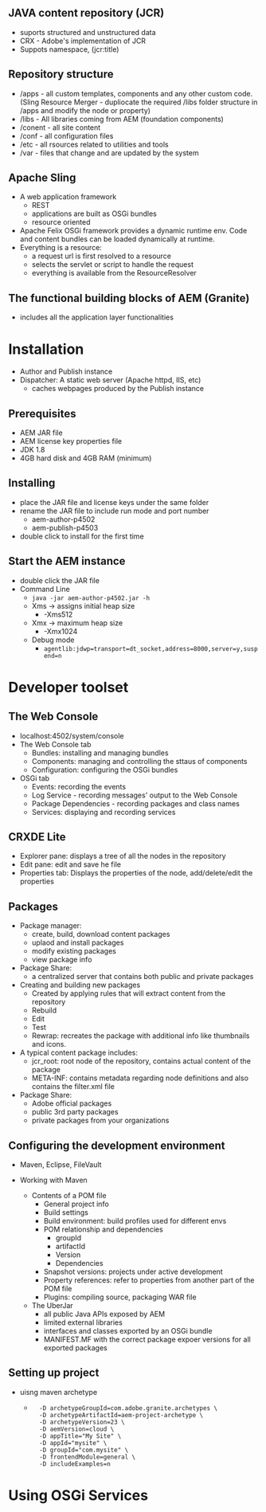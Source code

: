 ## JAVA content repository (JCR)
- suports structured and unstructured data
- CRX - Adobe's implementation of JCR
- Suppots namespace, (jcr:title)

## Repository structure
- /apps - all custom templates, components and any other custom code. (Sling Resource Merger - dupliocate the required /libs folder structure in /apps and modify the node or property)
- /libs - All libraries coming from AEM (foundation components)
- /conent - all site content
- /conf - all configuration files
- /etc - all rsources related to utilities and tools
- /var - files that change and are updated by the system

## Apache Sling
- A web application framework
	- REST
	- applications are built as OSGi bundles
	- resource oriented
- Apache Felix OSGi framework provides a dynamic runtime env. Code and content bundles can be loaded dynamically at runtime.
- Everything is a resource:
	- a request url is first resolved to a resource
	- selects the servlet or script to handle the request
	- everything is available from the ResourceResolver

## The functional building blocks of AEM (Granite)
- includes all the application layer functionalities


# Installation
- Author and Publish instance
- Dispatcher: A static web server (Apache httpd, IIS, etc)
	- caches webpages produced by the Publish instance

## Prerequisites
- AEM JAR file
- AEM license key properties file
- JDK 1.8
- 4GB hard disk and 4GB RAM (minimum)

## Installing
- place the JAR file and license keys under the same folder
- rename the JAR file to include run mode and port number
	- aem-author-p4502
	- aem-publish-p4503
- double click to install for the first time

## Start the AEM instance
- double click the JAR file
- Command Line
	- `java -jar aem-author-p4502.jar -h`
	- Xms -> assigns initial heap size
		- -Xms512
	- Xmx -> maximum heap size
		- -Xmx1024
	- Debug mode
		- `agentlib:jdwp=transport=dt_socket,address=8000,server=y,suspend=n`

# Developer toolset
## The Web Console
- localhost:4502/system/console
- The Web Console tab
	- Bundles: installing and managing bundles
	- Components: managing and controlling the sttaus of components
	- Configuration: configuring the OSGi bundles
- OSGi tab
	- Events: recording the events
	- Log Service - recording messages' output to the Web Console
	- Package Dependencies - recording packages and class names
	- Services: displaying and recording services

## CRXDE Lite
- Explorer pane: displays a tree of all the nodes in the repository
- Edit pane: edit and save he file
- Properties tab: Displays the properties of the node, add/delete/edit the properties

## Packages
- Package manager:
	- create, build, download content packages
	- uplaod and install packages
	- modify existing packages
	- view package info
- Package Share:
	- a centralized server that contains both public and private packages
- Creating and building new packages
	- Created by applying rules that will extract content from the repository
	- Rebuild
	- Edit
	- Test
	- Rewrap: recreates the package with additional info like thumbnails and icons.
- A typical content package includes:
	- jcr_root: root node of the repository, contains actual content of the package
	- META-INF: contains metadata regarding node definitions and also contains the filter.xml file
- Package Share:
	- Adobe official packages
	- public 3rd party packages
	- private packages from your organizations

## Configuring the development environment
- Maven, Eclipse, FileVault

- Working with Maven
	- Contents of a POM file
		- General project info
		- Build settings
		- Build environment: build profiles used for different envs
		- POM relationship and dependencies
			- groupId
			- artifactId
			- Version
			- Dependencies
		- Snapshot versions: projects under active development
		- Property references: refer to properties from another part of the POM file
		- Plugins: compiling source, packaging WAR file
	- The UberJar
		- all public Java APIs exposed by AEM
		- limited external libraries
		- interfaces and classes exported by an OSGi bundle
		- MANIFEST.MF with the correct package expoer versions for all exported packages

## Setting up project
- uisng maven archetype
	- ```mvn -B archetype:generate \
		-D archetypeGroupId=com.adobe.granite.archetypes \
		-D archetypeArtifactId=aem-project-archetype \
		-D archetypeVersion=23 \
		-D aemVersion=cloud \
		-D appTitle="My Site" \
		-D appId="mysite" \
		-D groupId="com.mysite" \
		-D frontendModule=general \
		-D includeExamples=n
		```

# Using OSGi Services
